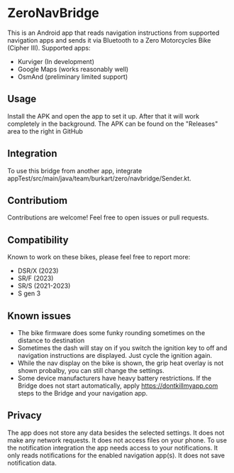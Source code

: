 # ZeroNavBridge
This is an Android app that reads navigation instructions from supported navigation apps and sends it via Bluetooth to a Zero Motorcycles Bike (Cipher III).
Supported apps:
* Kurviger (In development)
* Google Maps (works reasonably well)
* OsmAnd (preliminary limited support)

## Usage
Install the APK and open the app to set it up. After that it will work completely in the background.
The APK can be found on the "Releases" area to the right in GitHub

## Integration
To use this bridge from another app, integrate appTest/src/main/java/team/burkart/zero/navbridge/Sender.kt.

## Contributiom
Contributions are welcome! Feel free to open issues or pull requests.

## Compatibility
Known to work on these bikes, please feel free to report more:
* DSR/X (2023)
* SR/F (2023)
* SR/S (2021-2023)
* S gen 3

## Known issues
* The bike firmware does some funky rounding sometimes on the distance to destination
* Sometimes the dash will stay on if you switch the ignition key to off and navigation instructions are displayed. Just cycle the ignition again.
* While the nav display on the bike is shown, the grip heat overlay is not shown probalby, you can still change the settings.
* Some device manufacturers have heavy battery restrictions. If the Bridge does not start automatically, apply https://dontkillmyapp.com steps to the Bridge and your navigation app.

## Privacy
The app does not store any data besides the selected settings. It does not make any network requests. It does not access files on your phone.
To use the notification integration the app needs access to your notifications. It only reads notifications for the enabled navigation app(s). It does not save notification data.